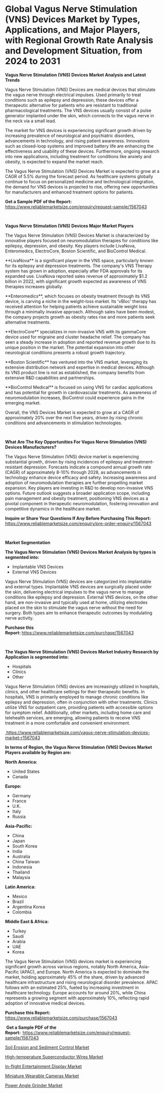 <p><h1>Global Vagus Nerve Stimulation (VNS) Devices Market by Types, Applications, and Major Players, with Regional Growth Rate Analysis and Development Situation, from 2024 to 2031</h1></p><p><strong>Vagus Nerve Stimulation (VNS) Devices Market Analysis and Latest Trends</strong></p>
<p><p>Vagus Nerve Stimulation (VNS) Devices are medical devices that stimulate the vagus nerve through electrical impulses. Used primarily to treat conditions such as epilepsy and depression, these devices offer a therapeutic alternative for patients who are resistant to traditional pharmacological treatments. The VNS devices usually consist of a pulse generator implanted under the skin, which connects to the vagus nerve in the neck via a small lead.</p><p>The market for VNS devices is experiencing significant growth driven by increasing prevalence of neurological and psychiatric disorders, advancements in technology, and rising patient awareness. Innovations such as closed-loop systems and improved battery life are enhancing the effectiveness and usability of these devices. Furthermore, ongoing research into new applications, including treatment for conditions like anxiety and obesity, is expected to expand the market reach.</p><p>The Vagus Nerve Stimulation (VNS) Devices Market is expected to grow at a CAGR of 5.5% during the forecast period. As healthcare systems globally continue to focus on personalized medicine and technological integration, the demand for VNS devices is projected to rise, offering new opportunities for manufacturers and enhanced treatment options for patients.</p></p>
<p><strong>Get a Sample PDF of the Report:&nbsp;</strong> <a href="https://www.reliablemarketsize.com/enquiry/request-sample/1567043">https://www.reliablemarketsize.com/enquiry/request-sample/1567043</a></p>
<p>&nbsp;</p>
<p><strong>Vagus Nerve Stimulation (VNS) Devices Major Market Players</strong></p>
<p><p>The Vagus Nerve Stimulation (VNS) Devices Market is characterized by innovative players focused on neuromodulation therapies for conditions like epilepsy, depression, and obesity. Key players include LivaNova, Enteromedics, ElectroCore, Boston Scientific, and BioControl Medical.</p><p>**LivaNova** is a significant player in the VNS space, particularly known for its epilepsy and depression treatments. The company's VNS Therapy system has grown in adoption, especially after FDA approvals for its expanded use. LivaNova reported sales revenue of approximately $1.2 billion in 2022, with significant growth expected as awareness of VNS therapies increases globally.</p><p>**Enteromedics**, which focuses on obesity treatment through its VNS device, is carving a niche in the weight-loss market. Its 'vBloc' therapy has received attention for helping patients achieve sustainable weight loss through a minimally invasive approach. Although sales have been modest, the company projects growth as obesity rates rise and more patients seek alternative treatments.</p><p>**ElectroCore** specializes in non-invasive VNS with its gammaCore device used for migraine and cluster headache relief. The company has seen a steady increase in adoption and reported revenue growth due to its unique position in the market. The potential expansion into other neurological conditions presents a robust growth trajectory.</p><p>**Boston Scientific** has ventured into the VNS market, leveraging its extensive distribution network and expertise in medical devices. Although its VNS product line is not as established, the company benefits from extensive R&D capabilities and partnerships.</p><p>**BioControl Medical** is focused on using VNS for cardiac applications and has potential for growth in cardiovascular treatments. As awareness of neuromodulation increases, BioControl could experience gains in the emerging market.</p><p>Overall, the VNS Devices Market is expected to grow at a CAGR of approximately 20% over the next five years, driven by rising chronic conditions and advancements in stimulation technologies.</p></p>
<p>&nbsp;</p>
<p><strong>What Are The Key Opportunities For Vagus Nerve Stimulation (VNS) Devices Manufacturers?</strong></p>
<p><p>The Vagus Nerve Stimulation (VNS) device market is experiencing substantial growth, driven by rising incidences of epilepsy and treatment-resistant depression. Forecasts indicate a compound annual growth rate (CAGR) of approximately 8-10% through 2028, as advancements in technology enhance device efficacy and safety. Increasing awareness and adoption of neuromodulation therapies are further propelling market expansion. Key players are investing in R&D to develop non-invasive VNS options. Future outlook suggests a broader application scope, including pain management and obesity treatment, positioning VNS devices as a pivotal component in therapeutic neuromodulation, fostering innovation and competitive dynamics in the healthcare market.</p></p>
<p><strong>Inquire or Share Your Questions If Any Before Purchasing This Report:</strong> <a href="https://www.reliablemarketsize.com/enquiry/pre-order-enquiry/1567043">https://www.reliablemarketsize.com/enquiry/pre-order-enquiry/1567043</a></p>
<p>&nbsp;</p>
<p><strong>Market Segmentation</strong></p>
<p><strong>The Vagus Nerve Stimulation (VNS) Devices Market Analysis by types is segmented into:</strong></p>
<p><ul><li>Implantable VNS Devices</li><li>External VNS Devices</li></ul></p>
<p><p>Vagus Nerve Stimulation (VNS) devices are categorized into implantable and external types. Implantable VNS devices are surgically placed under the skin, delivering electrical impulses to the vagus nerve to manage conditions like epilepsy and depression. External VNS devices, on the other hand, are non-invasive and typically used at home, utilizing electrodes placed on the skin to stimulate the vagus nerve without the need for surgery. Both types aim to enhance therapeutic outcomes by modulating nerve activity.</p></p>
<p><strong>Purchase this Report:&nbsp;</strong><a href="https://www.reliablemarketsize.com/purchase/1567043">https://www.reliablemarketsize.com/purchase/1567043</a></p>
<p>&nbsp;</p>
<p><strong>The Vagus Nerve Stimulation (VNS) Devices Market Industry Research by Application is segmented into:</strong></p>
<p><ul><li>Hospitals</li><li>Clinics</li><li>Other</li></ul></p>
<p><p>Vagus Nerve Stimulation (VNS) devices are increasingly utilized in hospitals, clinics, and other healthcare settings for their therapeutic benefits. In hospitals, VNS is primarily employed to manage chronic conditions like epilepsy and depression, often in conjunction with other treatments. Clinics utilize VNS for outpatient care, providing patients with accessible options for symptom relief. Additionally, other markets, including home care and telehealth services, are emerging, allowing patients to receive VNS treatment in a more comfortable and convenient environment.</p></p>
<p><a href="https://www.reliablemarketsize.com/vagus-nerve-stimulation-devices-market-r1567043">&nbsp;https://www.reliablemarketsize.com/vagus-nerve-stimulation-devices-market-r1567043</a></p>
<p><strong>In terms of Region, the Vagus Nerve Stimulation (VNS) Devices Market Players available by Region are:</strong></p>
<p>
    <p> <strong> North America: </strong>
        <ul>
            <li>United States</li>
            <li>Canada</li>
        </ul>
        </p> 
    <p> <strong> Europe: </strong>
        <ul>
            <li>Germany</li>
            <li>France</li>
            <li>U.K.</li>
            <li>Italy</li>
            <li>Russia</li>
        </ul>
        </p> 
    <p> <strong> Asia-Pacific: </strong>
        <ul>
            <li>China</li>
            <li>Japan</li>
            <li>South Korea</li>
            <li>India</li>
            <li>Australia</li>
            <li>China Taiwan</li>
            <li>Indonesia</li>
            <li>Thailand</li>
            <li>Malaysia</li>
        </ul>
        </p> 
    <p> <strong> Latin America: </strong>
        <ul>
            <li>Mexico</li>
            <li>Brazil</li>
            <li>Argentina Korea</li>
            <li>Colombia</li>
        </ul>
        </p> 
    <p> <strong> Middle East & Africa: </strong>
        <ul>
            <li>Turkey</li>
            <li>Saudi</li>
            <li>Arabia</li>
            <li>UAE</li>
            <li>Korea</li>
        </ul>
    </p>
    </p>
<p><p>The Vagus Nerve Stimulation (VNS) devices market is experiencing significant growth across various regions, notably North America, Asia-Pacific (APAC), and Europe. North America is expected to dominate the market, holding approximately 45% of the share, driven by advanced healthcare infrastructure and rising neurological disorder prevalence. APAC follows with an estimated 25%, fueled by increasing investment in healthcare technology. Europe accounts for around 20%, while China represents a growing segment with approximately 10%, reflecting rapid adoption of innovative medical devices.</p></p>
<p><strong>Purchase this Report: </strong><a href="https://www.reliablemarketsize.com/purchase/1567043">https://www.reliablemarketsize.com/purchase/1567043</a></p>
<p>&nbsp;<strong>Get a Sample PDF of the Report:&nbsp;&nbsp;</strong><a href="https://www.reliablemarketsize.com/enquiry/request-sample/1567043">https://www.reliablemarketsize.com/enquiry/request-sample/1567043</a></p>
<p><strong></strong></p>
<p><p><a href="https://www.linkedin.com/pulse/soil-erosion-sediment-control-market-evolution-global-gakje?trackingId=FT09jw4pRa6ZS3nTdEiuQA%3D%3D">Soil Erosion and Sediment Control Market</a></p><p><a href="https://medium.com/@alicegalloway22/what-innovations-and-market-trends-are-shaping-the-high-temperature-superconductor-wires-market-e4fddde4859c">High-temperature Superconductor Wires Market</a></p><p><a href="https://medium.com/@alicegalloway22/global-in-flight-entertainment-display-market-opportunities-and-forecast-for-period-from-2024-to-5eccfa1e5ebd?postPublishedType=repub">In-flight Entertainment Display Market</a></p><p><a href="https://issuu.com/reportprime-2/docs/miniature-wearable-cameras-market-s_f1655ffc957d4e">Miniature Wearable Cameras Market</a></p><p><a href="https://www.linkedin.com/pulse/global-power-angle-grinder-market-trends-analysis-future-growth-iswyf?trackingId=GR36mRHjQYm1n7VRiOaUEg%3D%3D">Power Angle Grinder Market</a></p></p>
